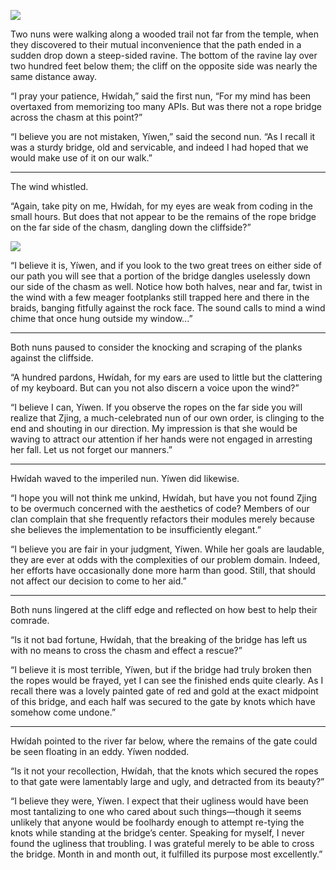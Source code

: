 ![](/pages/case-54/knots.jpg)

Two nuns were walking along a wooded trail not far from the
temple, when they discovered to their mutual inconvenience
that the path ended in a sudden drop down a steep-sided
ravine.  The bottom of the ravine lay over two hundred feet
below them; the cliff on the opposite side was nearly the
same distance away.

“I pray your patience, Hwídah,” said the first nun, “For my mind has been
overtaxed from memorizing too many APIs.  But was there not
a rope bridge across the chasm at this point?”

“I believe you are not mistaken, Yíwen,” said the second nun.
“As I recall it was a sturdy bridge, old and servicable, and
indeed I had hoped that we would make use of it on our walk.”

----------

The wind whistled.

“Again, take pity on me, Hwídah, for my eyes are
weak from coding in the small hours.  But does that
not appear to be the remains of the rope bridge on the far
side of the chasm, dangling down the cliffside?”

![](/pages/case-54/Cliff.jpg)

“I believe it is, Yíwen, and if you look to the two great
trees on either side of our path you will see that a portion
of the bridge dangles uselessly down our side of the chasm as
well.  Notice how both halves, near and far, twist in the wind
with a few meager footplanks still trapped here and there in
the braids, banging fitfully against the rock face.  The
sound calls to mind a wind chime that once hung outside my
window...”

----------

Both nuns paused to consider the knocking and scraping of
the planks against the cliffside.

“A hundred pardons, Hwídah, for my ears are used to little but
the clattering of my keyboard.  But can you not also discern
a voice upon the wind?”

“I believe I can, Yíwen.  If you observe the ropes on the
far side you will realize that Zjing, a much-celebrated
nun of our own order, is clinging to the end and shouting in
our direction.  My impression is that she would be waving to
attract our attention if her hands were not engaged in
arresting her fall.  Let us not forget our manners.”

----------

Hwídah waved to the imperiled nun.  Yíwen did likewise.

“I hope you will not think me unkind, Hwídah, but have you
not found Zjing to be overmuch concerned with the aesthetics
of code?  Members of our clan complain that she frequently
refactors their modules merely because she believes the
implementation to be insufficiently elegant.”

“I believe you are fair in your judgment, Yíwen.  While her
goals are laudable, they are ever at odds with the
complexities of our problem domain.  Indeed, her efforts
have occasionally done more harm than good.  Still, that
should not affect our decision to come to her aid.”

----------

Both nuns lingered at the cliff edge and reflected
on how best to help their comrade.

“Is it not bad fortune, Hwídah, that the breaking of the
bridge has left us with no means to cross the chasm
and effect a rescue?”

“I believe it is most terrible, Yíwen, but if the bridge had
truly broken then the ropes would be frayed, yet I can
see the finished ends quite clearly.  As I recall there was
a lovely painted gate of red and gold at the exact midpoint
of this bridge, and each half was secured to the gate by
knots which have somehow come undone.”

----------

Hwídah pointed to the river far below, where the
remains of the gate could be seen floating in an eddy.
Yíwen nodded.

“Is it not your recollection, Hwídah, that the knots which
secured the ropes to that gate were lamentably large and
ugly, and detracted from its beauty?”

“I believe they were, Yíwen.  I expect that their ugliness
would have been most tantalizing to one who cared about such
things—though it seems unlikely that anyone would be
foolhardy enough to attempt re-tying the knots while
standing at the bridge’s center.  Speaking for myself, I
never found the ugliness that troubling.  I was grateful
merely to be able to cross the bridge.  Month in and month 
out, it fulfilled its purpose most excellently.”


